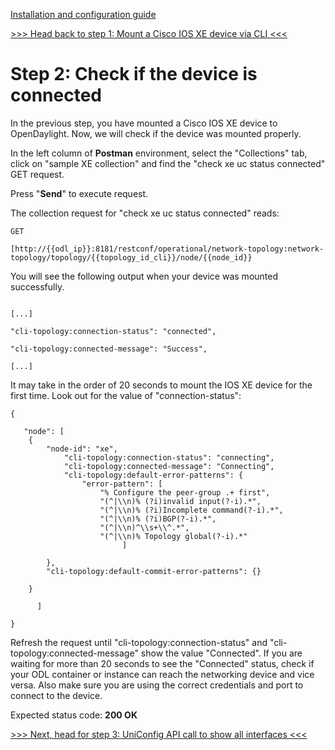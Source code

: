 [Installation and configuration guide](byod.html)

[>>> Head back to step 1: Mount a Cisco IOS XE device via CLI <<<](1.md)  

# Step 2: Check if the device is connected 

In the previous step, you have mounted a Cisco IOS XE device to OpenDaylight. Now, we will check if the device was mounted properly.

In the left column of **Postman** environment, select the "Collections" tab, click on "sample XE collection" and find the "check xe uc status connected" GET request.

Press "**Send**" to execute request.

The collection request for "check xe uc status connected" reads:

```
GET

[http://{{odl_ip}}:8181/restconf/operational/network-topology:network-topology/topology/{{topology_id_cli}}/node/{{node_id}}

```

You will see the following output when your device was mounted successfully.

```

[...]

"cli-topology:connection-status": "connected",

"cli-topology:connected-message": "Success",

[...]

```

It may take in the order of 20 seconds to mount the IOS XE device for the first time. Look out for the value of "connection-status":

```
{

   "node": [
   	{
		"node-id": "xe",
       		"cli-topology:connection-status": "connecting",
       		"cli-topology:connected-message": "Connecting",
       		"cli-topology:default-error-patterns": {
	           	"error-pattern": [
	               	"% Configure the peer-group .+ first",
	               	"(^|\\n)% (?i)invalid input(?-i).*",
	               	"(^|\\n)% (?i)Incomplete command(?-i).*",
	               	"(^|\\n)% (?i)BGP(?-i).*",
	               	"(^|\\n)^\\s+\\^.*",
	               	"(^|\\n)% Topology global(?-i).*"
           				 ]

       	},
       	"cli-topology:default-commit-error-patterns": {}

   	}

   	  ]

}
```
Refresh the request until "cli-topology:connection-status" and "cli-topology:connected-message" show the value "Connected". If you are waiting for more than 20 seconds to see the "Connected" status, check if your ODL container or instance can reach the networking device and vice versa. Also make sure you are using the correct credentials and port to connect to the device.  

Expected status code: **200 OK**

[>>> Next, head for step 3: UniConfig API call to show all interfaces <<<](3.md)  
